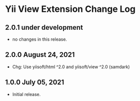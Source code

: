 # Yii View Extension Change Log


## 2.0.1 under development

- no changes in this release.


## 2.0.0 August 24, 2021

- Chg: Use yiisoft/html ^2.0 and yiisoft/view ^2.0 (samdark)

## 1.0.0 July 05, 2021

- Initial release.
